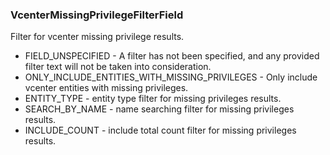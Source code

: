 ### VcenterMissingPrivilegeFilterField
Filter for vcenter missing privilege results.

- FIELD_UNSPECIFIED - A filter has not been specified, and any provided filter text will not be taken into consideration.
- ONLY_INCLUDE_ENTITIES_WITH_MISSING_PRIVILEGES - Only include vcenter entities with missing privileges.
- ENTITY_TYPE - entity type filter for missing privileges results.
- SEARCH_BY_NAME - name searching filter for missing privileges results.
- INCLUDE_COUNT - include total count filter for missing privileges results.
